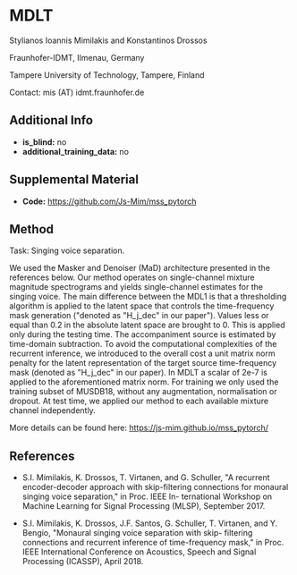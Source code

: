  # MDLT <!-- Your submission short name in <=4 characters -->
Stylianos Ioannis Mimilakis and Konstantinos Drossos <!-- Authors  -->

Fraunhofer-IDMT, Ilmenau, Germany

Tampere University of Technology, Tampere, Finland <!-- Affiliations -->

Contact: mis (AT) idmt.fraunhofer.de <!-- one corresponding mail address -->

## Additional Info

* __is_blind:__ no  <!-- if you used supervised learning, answer no -->
* __additional_training_data:__ no  <!-- if you used more data than musdb (not including data augmentation)-->

## Supplemental Material

* __Code:__ https://github.com/Js-Mim/mss_pytorch

## Method

Task: Singing voice separation.

We used the Masker and Denoiser (MaD) architecture presented in the references below. Our method operates on single-channel
mixture magnitude spectrograms and yields single-channel estimates for the singing voice. The main difference between the MDL1 is that a thresholding algorithm is applied to the latent space that controls the time-frequency mask generation ("denoted as "H_j_dec" in our paper"). Values less or equal than 0.2 in the absolute latent space are brought to 0. This is applied only during the testing time. The accompaniment source is estimated by time-domain subtraction. To avoid the computational complexities of the recurrent inference, we introduced to the overall cost a unit matrix norm penalty for the latent representation of the target source time-frequency mask (denoted as "H_j_dec" in our paper). In MDLT a scalar of 2e-7 is applied to the aforementioned matrix norm. For training we only used the training subset of MUSDB18, without any augmentation, normalisation or dropout. At test time, we applied our method to each available mixture channel independently.

More details can be found here:
https://js-mim.github.io/mss_pytorch/

## References

- S.I. Mimilakis, K. Drossos, T. Virtanen, and G. Schuller, "A recurrent encoder-decoder approach with skip-filtering connections for monaural singing voice separation," in Proc. IEEE In- ternational Workshop on Machine Learning for Signal Processing (MLSP), September 2017.

- S.I. Mimilakis, K. Drossos, J.F. Santos, G. Schuller, T. Virtanen, and Y. Bengio, "Monaural singing voice separation with skip- filtering connections and recurrent inference of time-frequency mask," in Proc. IEEE International Conference on Acoustics, Speech and Signal Processing (ICASSP), April 2018.
